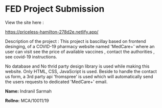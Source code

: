 # FED Project Submission 

View the site here :

https://priceless-hamilton-278d2e.netlify.app/

Description of the project :
This project is bascillay based on frontend desinging, of a COVID-19 pharmacy website named 'MedCare+' where an user can visit see the price of available vaccines , contact the authorities , see covid-19 instructions.

No database and No thrid party design library is used while making this website. Only HTML, CSS, JavaScript is used.
Beside to handle the contact us form, a 3rd party api 'fromspree' is used which will automatically send the users requests to dedicated 'MedCare+' email.  

**Name:** Indranil Sarmah

**Rollno:** MCA/10011/19
